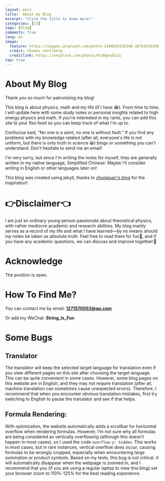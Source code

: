 ```yaml
---
layout: post
title:  About my Blog
excerpt: "Click the title to know more!"
categories: [CS]
tags: [blog]
comments: true
lang: en
image:
  feature: https://images.unsplash.com/photo-1440635592348-167b1b30296f?crop=entropy&dpr=2&fit=crop&fm=jpg&h=475&ixjsv=2.1.0&ixlib=rb-0.3.5&q=50&w=1250
  credit: thomas shellberg
  creditlink: https://unsplash.com/photos/Ki0dpxd3LGc
top: true
---
```


# About My Blog

Thank you so much for patronizing my blog!

This blog is about physics, math and my life (if I have :joy:). From time to time, I will update here with some study notes or personal insights related to high energy physics and math. If you're interested in my rants, you can add this site to your Rss feed so you can keep track of what I'm up to.

Confucius said, "No one is a saint, no one is without fault." If you find any problems with my knowledge related (after all, everyone's life is not uniform, but there is only truth in science :grinning:) blogs or something you can't understand. Don't hesitate to send me an email!

I'm very sorry, but since I'm writing the notes for myself, they are generally written in my native language, Simplified Chinese. Maybe I'll consider writing in English or other languages later on!

This blog was created using jekyll, thanks to [zhujiajuan's blog](https://zjiajun.github.io/) for the inspiration!

# 👉Disclaimer👈

I am just an ordinary young person passionate about theoretical physics, with rather mediocre academic and research abilities. My blog mainly serves as a record of my life and what I have learned—by no means should my notes be taken as absolute truth. Feel free to read them for fun🤡, and if you have any academic questions, we can discuss and improve together!🫵

# Acknowledge

The position is open.

# How To Find Me?
You can contact me by email: **1271570053@qq.com**

Or add my WeChat: **String_Is_Fun**

# Some Bugs

## Translator
The translator will keep the selected target language for translation even if you view different pages on this site after choosing the target language. This can be quite convenient in some cases. However, some blog pages on this website are in English, and they may not require translation (after all, machine translation can sometimes cause unexpected errors). Therefore, I recommend that when you encounter obvious translation mistakes, first try switching to English to pause the translator and see if that helps.

## Formula Rendering:
With optimization, the website automatically adds a scrollbar for horizontal overflow when rendering formulas. However, I’m not sure why all formulas are being considered as vertically overflowing (although this doesn’t happen in most cases), so I used the code `overflow-y: hidden`. This works in most cases, but in rare instances, vertical overflow does occur, causing formulas to be wrongly cropped, especially when encountering large summation or product symbols. Based on my tests, this bug is not critical. It will automatically disappear when the webpage is zoomed in, and I recommend that you (if you are using a regular laptop to view this blog) set your browser zoom to 110%-125% for the best reading experience.
